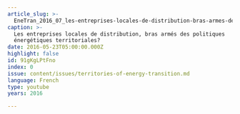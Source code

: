```yaml
---
article_slug: >-
  EneTran_2016_07_les-entreprises-locales-de-distribution-bras-armes-des-politiques-energetiques-territoriales
caption: >-
  Les entreprises locales de distribution, bras armés des politiques
  énergétiques territoriales?
date: 2016-05-23T05:00:00.000Z
highlight: false
id: 91gKgLPtFno
index: 0
issue: content/issues/territories-of-energy-transition.md
language: French
type: youtube
years: 2016

---
```

